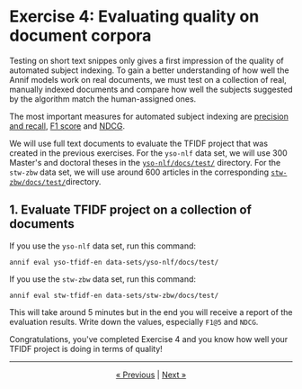 # Exercise 4: Evaluating quality on document corpora

Testing on short text snippes only gives a first impression of the quality
of automated subject indexing. To gain a better understanding of how well
the Annif models work on real documents, we must test on a collection of
real, manually indexed documents and compare how well the subjects suggested
by the algorithm match the human-assigned ones.

The most important measures for automated subject indexing are [precision
and recall](https://en.wikipedia.org/wiki/Precision_and_recall), [F1
score](https://en.wikipedia.org/wiki/F1_score) and
[NDCG](https://en.wikipedia.org/wiki/Discounted_cumulative_gain).

We will use full text documents to evaluate the TFIDF project that
was created in the previous exercises. For the
`yso-nlf` data set, we will use 300 Master's and doctoral
theses in the
[`yso-nlf/docs/test/`](../data-sets/yso-nlf/docs/test)
directory. For the `stw-zbw` data set, we will use around 600 articles
in the corresponding
[`stw-zbw/docs/test/`](../data-sets/stw-zbw/docs/test)directory.

## 1. Evaluate TFIDF project on a collection of documents

If you use the `yso-nlf` data set, run this command:

    annif eval yso-tfidf-en data-sets/yso-nlf/docs/test/

If you use the `stw-zbw` data set, run this command:

    annif eval stw-tfidf-en data-sets/stw-zbw/docs/test/

This will take around 5 minutes but in the end you will receive a report of
the evaluation results. Write down the values, especially `F1@5` and `NDCG`.

Congratulations, you've completed Exercise 4 and you know how well your
TFIDF project is doing in terms of quality!

---

<p align="center">
<a href="/exercises/03_web_ui.md">« Previous</a> |
<a href="/exercises/05_maui_project.md">Next »</a>
</p>
